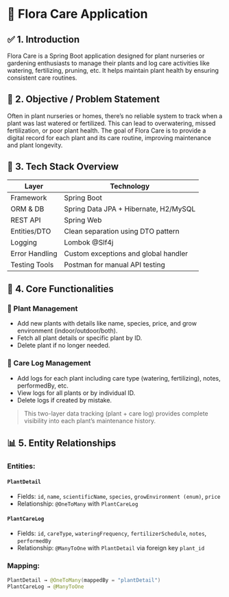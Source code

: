 # 🌿 Flora Care Application

## ✅ 1. Introduction
Flora Care is a Spring Boot application designed for plant nurseries or gardening enthusiasts to manage their plants and log care activities like watering, fertilizing, pruning, etc. It helps maintain plant health by ensuring consistent care routines.

## 🎯 2. Objective / Problem Statement
Often in plant nurseries or homes, there’s no reliable system to track when a plant was last watered or fertilized. This can lead to overwatering, missed fertilization, or poor plant health. The goal of Flora Care is to provide a digital record for each plant and its care routine, improving maintenance and plant longevity.

## 🧰 3. Tech Stack Overview

| Layer          | Technology                           |
|----------------|--------------------------------------|
| Framework      | Spring Boot                          |
| ORM & DB       | Spring Data JPA + Hibernate, H2/MySQL|
| REST API       | Spring Web                           |
| Entities/DTO   | Clean separation using DTO pattern   |
| Logging        | Lombok @Slf4j                        |
| Error Handling | Custom exceptions and global handler |
| Testing Tools  | Postman for manual API testing       |

## 🌱 4. Core Functionalities

### 🌼 Plant Management
- Add new plants with details like name, species, price, and grow environment (indoor/outdoor/both).
- Fetch all plant details or specific plant by ID.
- Delete plant if no longer needed.

### 🧪 Care Log Management
- Add logs for each plant including care type (watering, fertilizing), notes, performedBy, etc.
- View logs for all plants or by individual ID.
- Delete logs if created by mistake.

> This two-layer data tracking (plant + care log) provides complete visibility into each plant’s maintenance history.

## 📊 5. Entity Relationships

### Entities:

#### `PlantDetail`
- Fields: `id`, `name`, `scientificName`, `species`, `growEnvironment (enum)`, `price`
- Relationship: `@OneToMany` with `PlantCareLog`

#### `PlantCareLog`
- Fields: `id`, `careType`, `wateringFrequency`, `fertilizerSchedule`, `notes`, `performedBy`
- Relationship: `@ManyToOne` with `PlantDetail` via foreign key `plant_id`

### Mapping:
```java
PlantDetail → @OneToMany(mappedBy = "plantDetail")
PlantCareLog → @ManyToOne
